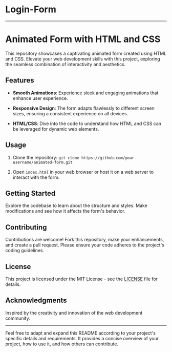# Login-Form
---

# Animated Form with HTML and CSS

This repository showcases a captivating animated form created using HTML and CSS. Elevate your web development skills with this project, exploring the seamless combination of interactivity and aesthetics.

## Features

- **Smooth Animations**: Experience sleek and engaging animations that enhance user experience.

- **Responsive Design**: The form adapts flawlessly to different screen sizes, ensuring a consistent experience on all devices.

- **HTML/CSS**: Dive into the code to understand how HTML and CSS can be leveraged for dynamic web elements.

## Usage

1. Clone the repository: `git clone https://github.com/your-username/animated-form.git`

2. Open `index.html` in your web browser or host it on a web server to interact with the form.

## Getting Started

Explore the codebase to learn about the structure and styles. Make modifications and see how it affects the form's behavior.

## Contributing

Contributions are welcome! Fork this repository, make your enhancements, and create a pull request. Please ensure your code adheres to the project's coding guidelines.

## License

This project is licensed under the MIT License - see the [LICENSE](LICENSE) file for details.

## Acknowledgments

Inspired by the creativity and innovation of the web development community.

---

Feel free to adapt and expand this README according to your project's specific details and requirements. It provides a concise overview of your project, how to use it, and how others can contribute.
